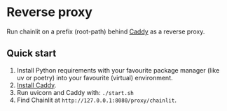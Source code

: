 # Reverse proxy

Run chainlit on a prefix (root-path) behind [Caddy](https://caddyserver.com/) as a reverse proxy.

## Quick start
1. Install Python requirements with your favourite package manager (like uv or poetry) into your favourite (virtual) environment.
2. [Install Caddy](https://caddyserver.com/docs/install).
3. Run uvicorn and Caddy with: `./start.sh`
4. Find Chainlit at `http://127.0.0.1:8080/proxy/chainlit`.
